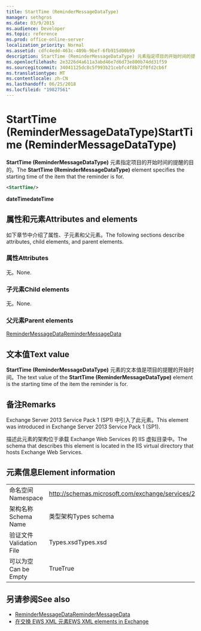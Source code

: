 ```yaml
---
title: StartTime (ReminderMessageDataType)
manager: sethgros
ms.date: 03/9/2015
ms.audience: Developer
ms.topic: reference
ms.prod: office-online-server
localization_priority: Normal
ms.assetid: cdfc4edd-463c-409b-9bef-6fb915d00b99
description: StartTime (ReminderMessageDataType) 元素指定项目的开始时间的提醒的目的。
ms.openlocfilehash: 2e3226d4a611a3abd46e7d6d73e800b74dd31f59
ms.sourcegitcommit: 34041125dc8c5f993b21cebfc4f8b72f0fd2cb6f
ms.translationtype: MT
ms.contentlocale: zh-CN
ms.lasthandoff: 06/25/2018
ms.locfileid: "19827561"
---
```

# <a name="starttime-remindermessagedatatype"></a><span data-ttu-id="8aae6-103">StartTime (ReminderMessageDataType)</span><span class="sxs-lookup"><span data-stu-id="8aae6-103">StartTime (ReminderMessageDataType)</span></span>

<span data-ttu-id="8aae6-104">**StartTime (ReminderMessageDataType)** 元素指定项目的开始时间的提醒的目的。</span><span class="sxs-lookup"><span data-stu-id="8aae6-104">The **StartTime (ReminderMessageDataType)** element specifies the starting time of the item that the reminder is for.</span></span> 
  
```XML
<StartTime/>
```

<span data-ttu-id="8aae6-105">**dateTime**</span><span class="sxs-lookup"><span data-stu-id="8aae6-105">**dateTime**</span></span>

## <a name="attributes-and-elements"></a><span data-ttu-id="8aae6-106">属性和元素</span><span class="sxs-lookup"><span data-stu-id="8aae6-106">Attributes and elements</span></span>

<span data-ttu-id="8aae6-107">如下章节中介绍了属性、子元素和父元素。</span><span class="sxs-lookup"><span data-stu-id="8aae6-107">The following sections describe attributes, child elements, and parent elements.</span></span>
  
### <a name="attributes"></a><span data-ttu-id="8aae6-108">属性</span><span class="sxs-lookup"><span data-stu-id="8aae6-108">Attributes</span></span>

<span data-ttu-id="8aae6-109">无。</span><span class="sxs-lookup"><span data-stu-id="8aae6-109">None.</span></span>
  
### <a name="child-elements"></a><span data-ttu-id="8aae6-110">子元素</span><span class="sxs-lookup"><span data-stu-id="8aae6-110">Child elements</span></span>

<span data-ttu-id="8aae6-111">无。</span><span class="sxs-lookup"><span data-stu-id="8aae6-111">None.</span></span>
  
### <a name="parent-elements"></a><span data-ttu-id="8aae6-112">父元素</span><span class="sxs-lookup"><span data-stu-id="8aae6-112">Parent elements</span></span>

[<span data-ttu-id="8aae6-113">ReminderMessageData</span><span class="sxs-lookup"><span data-stu-id="8aae6-113">ReminderMessageData</span></span>](remindermessagedata.md)
  
## <a name="text-value"></a><span data-ttu-id="8aae6-114">文本值</span><span class="sxs-lookup"><span data-stu-id="8aae6-114">Text value</span></span>

<span data-ttu-id="8aae6-115">**StartTime (ReminderMessageDataType)** 元素的文本值是项目的提醒的开始时间。</span><span class="sxs-lookup"><span data-stu-id="8aae6-115">The text value of the **StartTime (ReminderMessageDataType)** element is the starting time of the item the reminder is for.</span></span> 
  
## <a name="remarks"></a><span data-ttu-id="8aae6-116">备注</span><span class="sxs-lookup"><span data-stu-id="8aae6-116">Remarks</span></span>

<span data-ttu-id="8aae6-117">Exchange Server 2013 Service Pack 1 (SP1) 中引入了此元素。</span><span class="sxs-lookup"><span data-stu-id="8aae6-117">This element was introduced in Exchange Server 2013 Service Pack 1 (SP1).</span></span>
  
<span data-ttu-id="8aae6-118">描述此元素的架构位于承载 Exchange Web Services 的 IIS 虚拟目录中。</span><span class="sxs-lookup"><span data-stu-id="8aae6-118">The schema that describes this element is located in the IIS virtual directory that hosts Exchange Web Services.</span></span>
  
## <a name="element-information"></a><span data-ttu-id="8aae6-119">元素信息</span><span class="sxs-lookup"><span data-stu-id="8aae6-119">Element information</span></span>

|||
|:-----|:-----|
|<span data-ttu-id="8aae6-120">命名空间</span><span class="sxs-lookup"><span data-stu-id="8aae6-120">Namespace</span></span>  <br/> |http://schemas.microsoft.com/exchange/services/2006/types  <br/> |
|<span data-ttu-id="8aae6-121">架构名称</span><span class="sxs-lookup"><span data-stu-id="8aae6-121">Schema Name</span></span>  <br/> |<span data-ttu-id="8aae6-122">类型架构</span><span class="sxs-lookup"><span data-stu-id="8aae6-122">Types schema</span></span>  <br/> |
|<span data-ttu-id="8aae6-123">验证文件</span><span class="sxs-lookup"><span data-stu-id="8aae6-123">Validation File</span></span>  <br/> |<span data-ttu-id="8aae6-124">Types.xsd</span><span class="sxs-lookup"><span data-stu-id="8aae6-124">Types.xsd</span></span>  <br/> |
|<span data-ttu-id="8aae6-125">可以为空</span><span class="sxs-lookup"><span data-stu-id="8aae6-125">Can be Empty</span></span>  <br/> |<span data-ttu-id="8aae6-126">True</span><span class="sxs-lookup"><span data-stu-id="8aae6-126">True</span></span>  <br/> |
   
## <a name="see-also"></a><span data-ttu-id="8aae6-127">另请参阅</span><span class="sxs-lookup"><span data-stu-id="8aae6-127">See also</span></span>

- [<span data-ttu-id="8aae6-128">ReminderMessageData</span><span class="sxs-lookup"><span data-stu-id="8aae6-128">ReminderMessageData</span></span>](remindermessagedata.md)
- [<span data-ttu-id="8aae6-129">在交换 EWS XML 元素</span><span class="sxs-lookup"><span data-stu-id="8aae6-129">EWS XML elements in Exchange</span></span>](ews-xml-elements-in-exchange.md)

